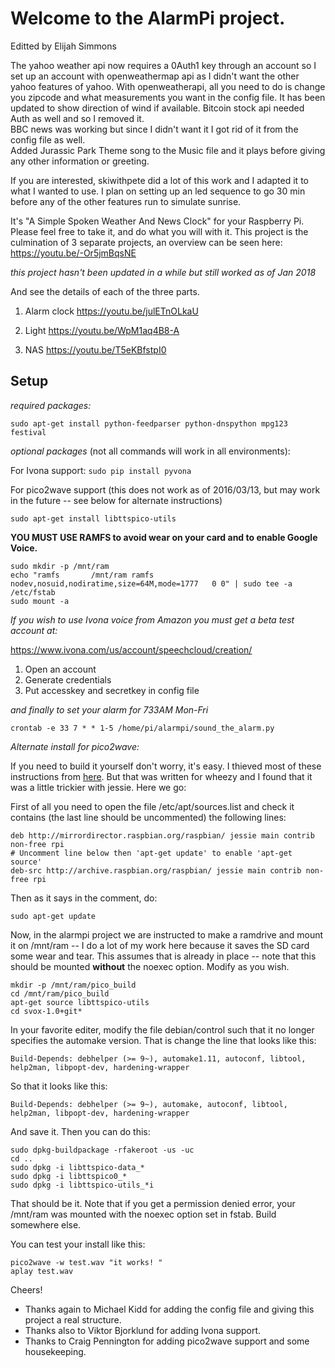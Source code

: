 # Welcome to the AlarmPi project.

Editted by Elijah Simmons

The yahoo weather api now requires a 0Auth1 key through an account so I set up 
an account with openweathermap api as I didn't want the other yahoo features of
yahoo. With openweatherapi, all you need to do is change you zipcode and what
measurements you want in the config file. It has been updated to show direction 
of wind if available. 
Bitcoin stock api needed Auth as well and so I removed it.  
BBC news was working but since I didn't want it I got rid of it from the config 
file as well.  
Added Jurassic Park Theme song to the Music file and it plays before giving any
other information or greeting.

If you are interested, skiwithpete did a lot of this work and I adapted it to 
what I wanted to use.  I plan on setting up an led sequence to go 30 min
before any of the other features run to simulate sunrise.  


It's "A Simple Spoken Weather And News Clock" for your Raspberry Pi. Please feel free to take it, and do what you will with it. This project is the culmination of 3 separate projects, an overview can be seen here:  https://youtu.be/-Or5jmBqsNE

*this project hasn't been updated in a while but still worked as of Jan 2018*

And see the details of each of the three parts.

1) Alarm clock https://youtu.be/julETnOLkaU 

2) Light https://youtu.be/WpM1aq4B8-A

3) NAS https://youtu.be/T5eKBfstpI0


## Setup

*required packages:*

`sudo apt-get install python-feedparser python-dnspython mpg123 festival`


*optional packages* (not all commands will work in all environments):

For Ivona support:
`sudo pip install pyvona`


For pico2wave support (this does not work as of 2016/03/13, but may work in the future -- see below for alternate instructions)

`sudo apt-get install libttspico-utils`


**YOU MUST USE RAMFS to avoid wear on your card and to enable Google Voice.**

```shell
sudo mkdir -p /mnt/ram
echo "ramfs       /mnt/ram ramfs   nodev,nosuid,nodiratime,size=64M,mode=1777   0 0" | sudo tee -a /etc/fstab 
sudo mount -a
```

*If you wish to use Ivona voice from Amazon you must get a beta test account at:* 

https://www.ivona.com/us/account/speechcloud/creation/

1. Open an account 
2. Generate credentials
3. Put accesskey and secretkey in config file


*and finally to set your alarm for 733AM Mon-Fri*

`crontab -e 33 7 * * 1-5 /home/pi/alarmpi/sound_the_alarm.py`


*Alternate install for pico2wave:*


If you need to build it yourself don't worry, it's easy. I thieved most of these instructions from [here](http://rpihome.blogspot.com/2015/02/installing-pico-tts.html). But that was written for wheezy and I found that it was a little trickier with jessie. Here we go:

First of all you need to open the file /etc/apt/sources.list and check it contains (the last line should be uncommented) the following lines:

```shell
deb http://mirrordirector.raspbian.org/raspbian/ jessie main contrib non-free rpi
# Uncomment line below then 'apt-get update' to enable 'apt-get source'
deb-src http://archive.raspbian.org/raspbian/ jessie main contrib non-free rpi
```

Then as it says in the comment, do:

`sudo apt-get update`

Now, in the alarmpi project we are instructed to make a ramdrive and mount it on /mnt/ram -- I do a lot of my work here because it saves the SD card some wear and tear. This assumes that is already in place -- note that this should be mounted **without** the noexec option. Modify as you wish.

```shell
mkdir -p /mnt/ram/pico_build
cd /mnt/ram/pico_build
apt-get source libttspico-utils
cd svox-1.0+git*
```

In your favorite editer, modify the file debian/control such that it no longer specifies the automake version. That is change the line that looks like this:

`Build-Depends: debhelper (>= 9~), automake1.11, autoconf, libtool, help2man, libpopt-dev, hardening-wrapper`

So that it looks like this:

`Build-Depends: debhelper (>= 9~), automake, autoconf, libtool, help2man, libpopt-dev, hardening-wrapper`

And save it. Then you can do this:

```shell
sudo dpkg-buildpackage -rfakeroot -us -uc
cd ..
sudo dpkg -i libttspico-data_*
sudo dpkg -i libttspico0_*
sudo dpkg -i libttspico-utils_*i
```

That should be it. Note that if you get a permission denied error, your /mnt/ram was mounted with the noexec option set in fstab. Build somewhere else.

You can test your install like this:

```shell
pico2wave -w test.wav "it works! "
aplay test.wav
```

Cheers!


- Thanks again to Michael Kidd for adding the config file and giving this project a real structure.  
- Thanks also to Viktor Bjorklund for adding Ivona support.
- Thanks to Craig Pennington for adding pico2wave support and some housekeeping.


